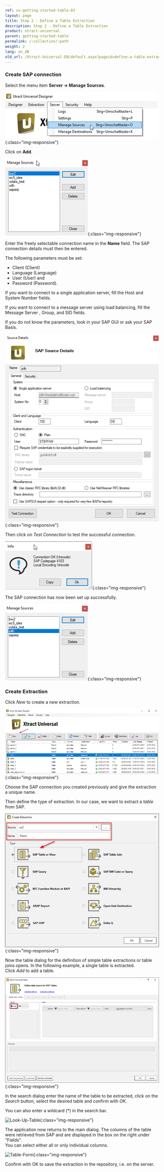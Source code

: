 ```yaml
---
ref: xu-getting-started-table-03
layout: page
title: Step 2 - Define a Table Extraction
description: Step 2 - Define a Table Extraction
product: xtract-universal
parent: getting-started-table
permalink: /:collection/:path
weight: 2
lang: en_GB
old_url: /Xtract-Universal-EN/default.aspx?pageid=define-a-table-extraction
---
```


### Create SAP connection

Select the menu item **Server -> Manage Sources**.

![XU-Create-Connection-1](/img/content/server_manage_sources.png){:class="img-responsive"}

Click on **Add**.

![XU-Create-Connection-2](/img/content/xu_manage_sources.png){:class="img-responsive"}

Enter the freely selectable connection name in the **Name** field. The SAP connection details must then be entered. <br>

The following parameters must be set: <br>
- Client (Client)
- Language (Language)
- User (User) and 
- Password (Password). <br>

If you want to connect to a single application server, fill the Host and System Number fields. <br>

If you want to connect to a message server using load balancing, fill the Message Server , Group, and SID fields. <br>

If you do not know the parameters, look in your SAP GUI or ask your SAP Basis. 

![XU-Create-Connection-3-A](/img/content/xu_source_details.png){:class="img-responsive"}

Then click on *Test Connection* to test the successful connection. 

![XU-Create-Connection-3](/img/content/xu_test_connection.png){:class="img-responsive"}

The SAP connection has now been set up successfully. 

![XU-Create-Connection-4](/img/content/xu_manage_source_2.png){:class="img-responsive"}

### Create Extraction

Click *New* to create a new extraction.

![Create-New-Table-Extraction](/img/content/xu_extraction_anlegen.png){:class="img-responsive"}

Choose the SAP connection you created previously and give the extraction a unique name.

Then define the type of extraction. In our case, we want to extract a *table* from SAP. 

![Add-Extraction](/img/content/xu/xu_tabellen_extraktion_anlegen.png){:class="img-responsive"}

Now the table dialog for the definition of simple table extractions or table joins opens. In the following example, a single table is extracted. <br>
Click *Add* to add a table.

![New-Table-Extraction](/img/content/xu/xu_tabelle_suchen.png){:class="img-responsive"}

In the search dialog enter the name of the table to be extracted, click on the *Search* button, select the desired table and confirm with *OK*. <br>

You can also enter a wildcard (*) in the search bar.

![Look-Up-Table](/img/content/xu/xu_tabelle_auswählen.png){:class="img-responsive"}

The application now returns to the main dialog. The columns of the table were retrieved from SAP and are displayed in the box on the right under "Fields". <br>
You can select either all or only individual columns. <br>

![Table-Form](/img/content/xu/xu_felder_auswählen.png){:class="img-responsive"}

Confirm with OK to save the extraction in the repository, i.e. on the server.

